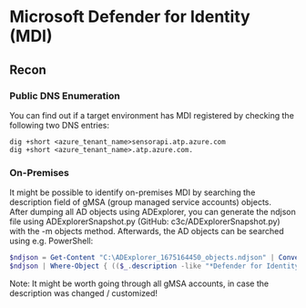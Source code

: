 # Microsoft Defender for Identity (MDI)
## Recon
### Public DNS Enumeration
You can find out if a target environment has MDI registered by checking the following two DNS entries:   
```
dig +short <azure_tenant_name>sensorapi.atp.azure.com
dig +short <azure_tenant_name>.atp.azure.com. 
```

### On-Premises
It might be possible to identify on-premises MDI by searching the description field of gMSA (group managed service accounts) objects.   
After dumping all AD objects using ADExplorer, you can generate the ndjson file using ADExplorerSnapshot.py (GitHub: c3c/ADExplorerSnapshot.py) with the -m objects method. Afterwards, the AD objects can be searched using e.g. PowerShell:   
```powershell
$ndjson = Get-Content "C:\ADExplorer_1675164450_objects.ndjson" | ConvertFrom-Json
$ndjson | Where-Object { (($_.description -like "*Defender for Identity*") -and ($_.objectCategory -like "*ms-DS-Group-Managed-Service-Account*"))}
```
Note: It might be worth going through all gMSA accounts, in case the description was changed / customized!

